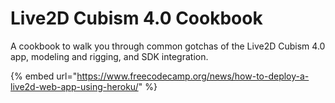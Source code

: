 # Live2D Cubism 4.0 Cookbook

A cookbook to walk you through common gotchas of the Live2D Cubism 4.0 app, modeling and rigging, and SDK integration.

{% embed url="https://www.freecodecamp.org/news/how-to-deploy-a-live2d-web-app-using-heroku/" %}



